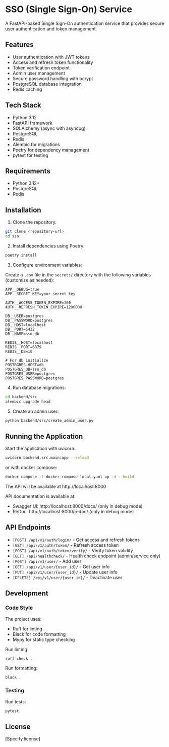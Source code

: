 # SSO (Single Sign-On) Service

A FastAPI-based Single Sign-On authentication service that provides secure user
authentication and token management.

## Features

- User authentication with JWT tokens
- Access and refresh token functionality
- Token verification endpoint
- Admin user management
- Secure password handling with bcrypt
- PostgreSQL database integration
- Redis caching

## Tech Stack

- Python 3.12
- FastAPI framework
- SQLAlchemy (async with asyncpg)
- PostgreSQL
- Redis
- Alembic for migrations
- Poetry for dependency management
- pytest for testing

## Requirements

- Python 3.12+
- PostgreSQL
- Redis

## Installation

1. Clone the repository:

```bash
git clone <repository-url>
cd sso
```

2. Install dependencies using Poetry:

```bash
poetry install
```

3. Configure environment variables:

Create a `.env` file in the `secrets/` directory with the following variables (customize
as needed):

```
APP__DEBUG=true
APP__SECRET_KEY=your_secret_key

AUTH__ACCESS_TOKEN_EXPIRE=300
AUTH__REFRESH_TOKEN_EXPIRE=1296000

DB__USER=postgres
DB__PASSWORD=postgres
DB__HOST=localhost
DB__PORT=5432
DB__NAME=sso_db

REDIS__HOST=localhost
REDIS__PORT=6379
REDIS__DB=10

# For db initialize
POSTRGRES_HOST=db
POSTGRES_DB=sso_db
POSTGRES_USER=postgres
POSTGRES_PASSWORD=postgres
```

4. Run database migrations:

```bash
cd backend/src
alembic upgrade head
```

5. Create an admin user:

```bash
python backend/src/create_admin_user.py
```

## Running the Application

Start the application with uvicorn:

```bash
uvicorn backend.src.main:app --reload
```

or with docker compose:

```bash
docker compose -f docker-compose-local.yaml up -d --build
```

The API will be available at http://localhost:8000

API documentation is available at:

- Swagger UI: http://localhost:8000/docs/ (only in debug mode)
- ReDoc: http://localhost:8000/redoc/ (only in debug mode)

## API Endpoints

- `[POST] /api/v1/auth/login/` - Get access and refresh tokens
- `[GET] /api/v1/auth/token/` - Refresh access token
- `[POST] /api/v1/auth/token/verify/` - Verify token validity
- `[GET] /api/healthcheck/` - Health check endpoint (admin/service only)
- `[POST] /api/v1/user/` - Add user
- `[GET] /api/v1/user/{user_id}/` - Get user info
- `[PUT] /api/v1/user/{user_id}/` - Update user info
- `[DELETE] /api/v1/user/{user_id}/` - Deactivate user

## Development

### Code Style

The project uses:

- Ruff for linting
- Black for code formatting
- Mypy for static type checking

Run linting:

```bash
ruff check .
```

Run formatting:

```bash
black .
```

### Testing

Run tests:

```bash
pytest
```

## License

[Specify license]